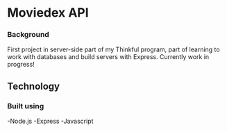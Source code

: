 # Moviedex API
### Background
First project in server-side part of my Thinkful program, part of learning to work with databases and build servers with Express. Currently work in progress!

## Technology
### Built using
-Node.js
-Express
-Javascript